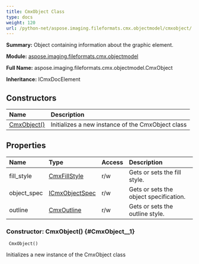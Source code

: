 ```yaml
---
title: CmxObject Class
type: docs
weight: 120
url: /python-net/aspose.imaging.fileformats.cmx.objectmodel/cmxobject/
---
```


**Summary:** Object containing information about the graphic element.

**Module:** [aspose.imaging.fileformats.cmx.objectmodel](/imaging/python-net/aspose.imaging.fileformats.cmx.objectmodel/)

**Full Name:** aspose.imaging.fileformats.cmx.objectmodel.CmxObject

**Inheritance:** ICmxDocElement

## **Constructors**
| **Name** | **Description** |
| :- | :- |
| [CmxObject()](#CmxObject__1) | Initializes a new instance of the CmxObject class |
## **Properties**
| **Name** | **Type** | **Access** | **Description** |
| :- | :- | :- | :- |
| fill_style | [CmxFillStyle](/imaging/python-net/aspose.imaging.fileformats.cmx.objectmodel.styles/cmxfillstyle/) | r/w | Gets or sets the fill style. |
| object_spec | [ICmxObjectSpec](/imaging/python-net/aspose.imaging.fileformats.cmx.objectmodel.specs/icmxobjectspec/) | r/w | Gets or sets the object specification. |
| outline | [CmxOutline](/imaging/python-net/aspose.imaging.fileformats.cmx.objectmodel.styles/cmxoutline/) | r/w | Gets or sets the outline style. |


### Constructor: CmxObject() {#CmxObject__1}


```
 CmxObject() 
```

Initializes a new instance of the CmxObject class

